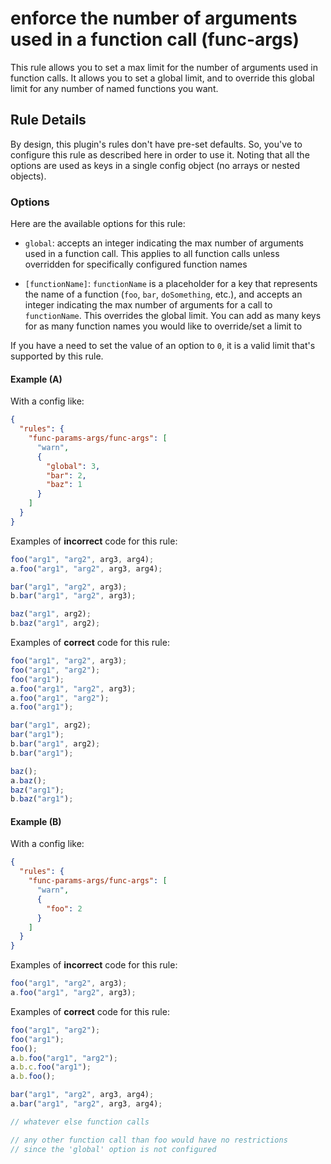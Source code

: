 # enforce the number of arguments used in a function call (func-args)

This rule allows you to set a max limit for the number of arguments used in function calls. It allows you to set a global limit, and to override this global limit for any number of named functions you want.

## Rule Details

By design, this plugin's rules don't have pre-set defaults. So, you've to configure this rule as described here in order to use it. Noting that all the options are used as keys in a single config object (no arrays or nested objects).

### Options

Here are the available options for this rule:

- `global`: accepts an integer indicating the max number of arguments used in a function call. This applies to all function calls unless overridden for specifically configured function names

- `[functionName]`: `functionName` is a placeholder for a key that represents the name of a function (`foo`, `bar`, `doSomething`, etc.), and accepts an integer indicating the max number of arguments for a call to `functionName`. This overrides the global limit. You can add as many keys for as many function names you would like to override/set a limit to

If you have a need to set the value of an option to `0`, it is a valid limit that's supported by this rule.

#### Example (A)

With a config like:

```json
{
  "rules": {
    "func-params-args/func-args": [
      "warn",
      {
        "global": 3,
        "bar": 2,
        "baz": 1
      }
    ]
  }
}
```

Examples of **incorrect** code for this rule:

```js
foo("arg1", "arg2", arg3, arg4);
a.foo("arg1", "arg2", arg3, arg4);

bar("arg1", "arg2", arg3);
b.bar("arg1", "arg2", arg3);

baz("arg1", arg2);
b.baz("arg1", arg2);
```

Examples of **correct** code for this rule:

```js
foo("arg1", "arg2", arg3);
foo("arg1", "arg2");
foo("arg1");
a.foo("arg1", "arg2", arg3);
a.foo("arg1", "arg2");
a.foo("arg1");

bar("arg1", arg2);
bar("arg1");
b.bar("arg1", arg2);
b.bar("arg1");

baz();
a.baz();
baz("arg1");
b.baz("arg1");
```

#### Example (B)

With a config like:

```json
{
  "rules": {
    "func-params-args/func-args": [
      "warn",
      {
        "foo": 2
      }
    ]
  }
}
```

Examples of **incorrect** code for this rule:

```js
foo("arg1", "arg2", arg3);
a.foo("arg1", "arg2", arg3);
```

Examples of **correct** code for this rule:

```js
foo("arg1", "arg2");
foo("arg1");
foo();
a.b.foo("arg1", "arg2");
a.b.c.foo("arg1");
a.b.foo();

bar("arg1", "arg2", arg3, arg4);
a.bar("arg1", "arg2", arg3, arg4);

// whatever else function calls

// any other function call than foo would have no restrictions
// since the 'global' option is not configured
```
